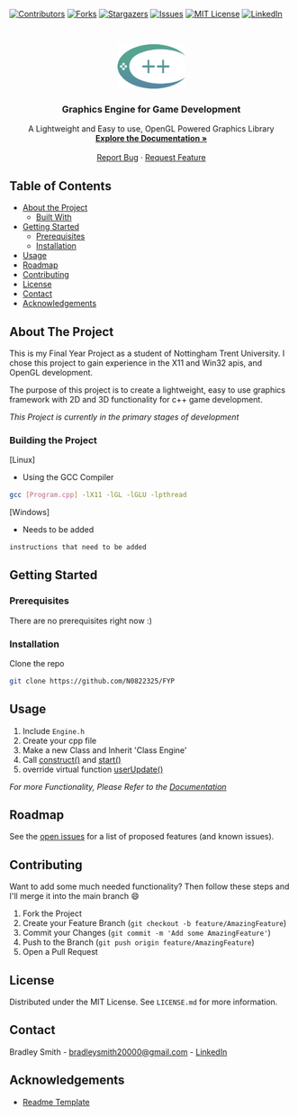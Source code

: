 
[![Contributors][contributors-shield]][contributors-url]
[![Forks][forks-shield]][forks-url]
[![Stargazers][stars-shield]][stars-url]
[![Issues][issues-shield]][issues-url]
[![MIT License][license-shield]][license-url]
[![LinkedIn][linkedin-shield]][linkedin-url]



<!-- PROJECT LOGO -->
<br />
<p align="center">
  <a href="https://github.com/N0822325/FYP">
    <img src="Resources/FYP.png" alt="Logo" width="120" height="80">
  </a>

  <h3 align="center">Graphics Engine for Game Development</h3>

  <p align="center">
    A Lightweight and Easy to use, OpenGL Powered Graphics Library
    <br />
    <a href="https://google.com"><strong>Explore the Documentation »</strong></a>
    <br />
    <br />
    <a href="https://github.com/N0822325/FYP/issues">Report Bug</a>
    ·
    <a href="https://github.com/N0822325/FYP/issues">Request Feature</a>
  </p>
</p>



<!-- TABLE OF CONTENTS -->
## Table of Contents

* [About the Project](#about-the-project)
  * [Built With](#building-the-project)
* [Getting Started](#getting-started)
  * [Prerequisites](#prerequisites)
  * [Installation](#installation)
* [Usage](#usage)
* [Roadmap](#roadmap)
* [Contributing](#contributing)
* [License](#license)
* [Contact](#contact)
* [Acknowledgements](#acknowledgements)



<!-- ABOUT THE PROJECT -->
## About The Project

<!-- [![Product Name Screen Shot][product-screenshot]](https://example.com) -->

This is my Final Year Project as a student of Nottingham Trent University. I chose this project to gain experience in the X11 and Win32 apis, and OpenGL development.

The purpose of this project is to create a lightweight, easy to use graphics framework with 2D and 3D functionality for c++ game development.

_This Project is currently in the primary stages of development_



### Building the Project
[Linux]
* Using the GCC Compiler
```sh
gcc [Program.cpp] -lX11 -lGL -lGLU -lpthread
```

[Windows]
* Needs to be added
```sh
instructions that need to be added
```



<!-- GETTING STARTED -->
## Getting Started

### Prerequisites

There are no prerequisites right now :)


### Installation

Clone the repo
```sh
git clone https://github.com/N0822325/FYP
```


<!-- USAGE EXAMPLES -->
## Usage

1. Include `Engine.h`
2. Create your cpp file
3. Make a new Class and Inherit 'Class Engine'
4. Call [construct()](https://example.com) and [start()](https://example.com)
5. override virtual function [userUpdate()](https://example.com)

_For more Functionality, Please Refer to the [Documentation](https://example.com)_



<!-- ROADMAP -->
## Roadmap

See the [open issues](https://github.com/N0822325/FYP/issues) for a list of proposed features (and known issues).



<!-- CONTRIBUTING -->
## Contributing

Want to add some much needed functionality? Then follow these steps and I'll merge it into the main branch :smile:

1. Fork the Project
2. Create your Feature Branch (`git checkout -b feature/AmazingFeature`)
3. Commit your Changes (`git commit -m 'Add some AmazingFeature'`)
4. Push to the Branch (`git push origin feature/AmazingFeature`)
5. Open a Pull Request



<!-- LICENSE -->
## License

Distributed under the MIT License. See `LICENSE.md` for more information.



<!-- CONTACT -->
## Contact

Bradley Smith - bradleysmith20000@gmail.com - [LinkedIn](https://linkedin.com/in/bradley-smith-9b82641bb)



<!-- ACKNOWLEDGEMENTS -->
## Acknowledgements
* [Readme Template](https://github.com/othneildrew/Best-README-Template)




<!-- MARKDOWN LINKS & IMAGES -->
<!-- https://www.markdownguide.org/basic-syntax/#reference-style-links -->
[contributors-shield]: https://img.shields.io/github/contributors/othneildrew/Best-README-Template.svg?style=flat-square
[contributors-url]: https://github.com/N0822325/FYP/graphs/contributors
[forks-shield]: https://img.shields.io/github/forks/othneildrew/Best-README-Template.svg?style=flat-square
[forks-url]: https://github.com/N0822325/FYP/network/members
[stars-shield]: https://img.shields.io/github/stars/othneildrew/Best-README-Template.svg?style=flat-square
[stars-url]: https://github.com/N0822325/FYP/stargazers
[issues-shield]: https://img.shields.io/github/issues/othneildrew/Best-README-Template.svg?style=flat-square
[issues-url]: https://github.com/N0822325/FYP/issues
[license-shield]: https://img.shields.io/github/license/othneildrew/Best-README-Template.svg?style=flat-square
[license-url]: https://github.com/N0822325/FYP/LICENSE.md
[linkedin-shield]: https://img.shields.io/badge/-LinkedIn-black.svg?style=flat-square&logo=linkedin&colorB=555
[linkedin-url]: https://linkedin.com/in/bradley-smith-9b82641bb
[product-screenshot]: images/screenshot.png
